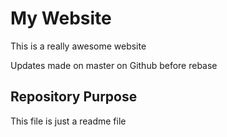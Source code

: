 # My Website

This is a really awesome website

Updates made on master on Github before rebase

## Repository Purpose

This file is just a readme file
